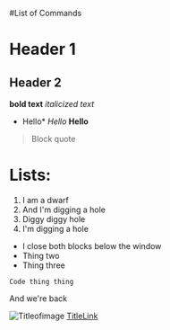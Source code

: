 #List of Commands

# Header 1
## Header 2


**bold text**
*italicized text*

* Hello*
*Hello*
**Hello**

> Block quote

# Lists:
1. I am a dwarf
2. And I'm digging a hole
3. Diggy diggy hole
4. I'm digging a hole

- I close both blocks below the window
- Thing two
- Thing three

`Code thing
thing`

And we're back

![Titleofimage](image.jpeg)
[TitleLink](www.gmail.com)
